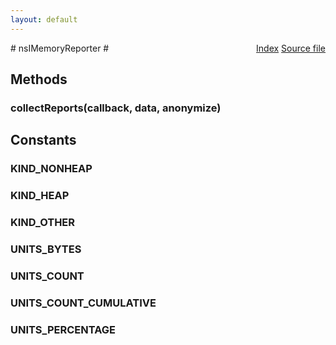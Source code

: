 ```yaml
---
layout: default
---
```

<div class='links' style='float:right'><a href="../index.html">Index</a>
<a href="http://dxr.mozilla.org/mozilla-central/source/xpcom/base/nsIMemoryReporter.idl">Source file</a>
</div>
# nsIMemoryReporter #

## Methods ##

### collectReports(callback, data, anonymize) ###

## Constants ##

### KIND_NONHEAP ###

### KIND_HEAP ###

### KIND_OTHER ###

### UNITS_BYTES ###

### UNITS_COUNT ###

### UNITS_COUNT_CUMULATIVE ###

### UNITS_PERCENTAGE ###
